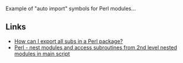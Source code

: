 Example of "auto import" symbols for Perl modules...

## Links

* [How can I export all subs in a Perl package?](http://stackoverflow.com/questions/732133/how-can-i-export-all-subs-in-a-perl-package#answer-732366)
* [Perl - nest modules and access subroutines from 2nd level nested modules in main script](http://stackoverflow.com/questions/26262658/perl-nest-modules-and-access-subroutines-from-2nd-level-nested-modules-in-main#answer-26263401)
